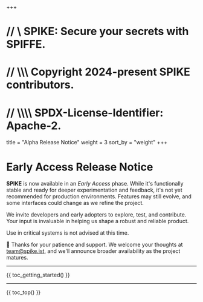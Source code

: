 +++
# //    \\ SPIKE: Secure your secrets with SPIFFE.
# //  \\\\\ Copyright 2024-present SPIKE contributors.
# // \\\\\\\ SPDX-License-Identifier: Apache-2.

title = "Alpha Release Notice"
weight = 3
sort_by = "weight"
+++

# Early Access Release Notice

**SPIKE** is now available in an *Early Access* phase. While it's functionally 
stable and ready for deeper experimentation and feedback, it's not yet 
recommended for production environments. Features may still evolve, and some 
interfaces could change as we refine the project.

We invite developers and early adopters to explore, test, and contribute. Your 
input is invaluable in helping us shape a robust and reliable product.

Use in critical systems is not advised at this time.

🐻 Thanks for your patience and support. We welcome your thoughts at
[team@spike.ist](mailto:team@spike.ist), and we'll announce broader availability 
as the project matures.

----

{{ toc_getting_started() }}

----

{{ toc_top() }}
